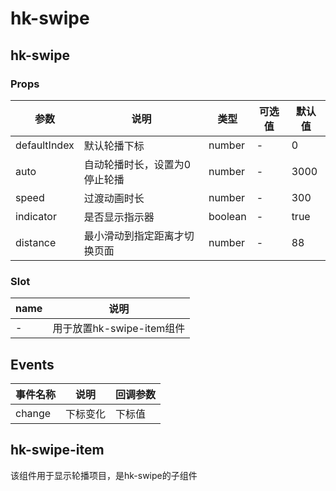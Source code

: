 # hk-swipe

## hk-swipe
### Props

| 参数 | 说明 | 类型 | 可选值 | 默认值 |
|--- | --- | --- | --- | --- |
| defaultIndex | 默认轮播下标 | number | - | 0 |
| auto | 自动轮播时长，设置为0停止轮播 | number | - | 3000 |
| speed | 过渡动画时长 | number | - | 300 |
| indicator | 是否显示指示器 | boolean | - | true |
| distance | 最小滑动到指定距离才切换页面 | number | - | 88 |

### Slot
| name | 说明|
| --- | --- |
| - | 用于放置hk-swipe-item组件 |

## Events
| 事件名称 | 说明 |	回调参数 |
|--- | --- | --- |
| change | 下标变化 | 下标值 |

## hk-swipe-item
该组件用于显示轮播项目，是hk-swipe的子组件
